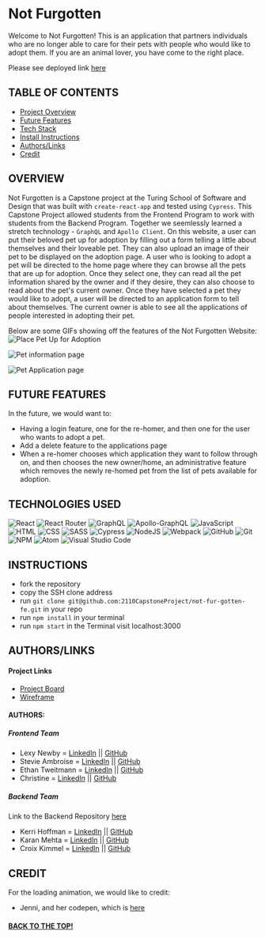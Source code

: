 # Not Furgotten

Welcome to Not Furgotten! This is an application that partners individuals who are no longer able to care for their pets with people who would like to adopt them. If you are an animal lover, you have come to the right place. 

Please see deployed link [here](https://not-fur-gotten-fe.herokuapp.com/)

## TABLE OF CONTENTS
- [Project Overview](#project-overview)
- [Future Features](#future-features)
- [Tech Stack](#technologies-used)
- [Install Instructions](#instructions)
- [Authors/Links](#authorslinks)
- [Credit](#credit)

## OVERVIEW
Not Furgotten is a Capstone project at the Turing School of Software and Design that was built with `create-react-app` and tested using `Cypress`. This Capstone Project allowed students from the Frontend Program to work with students from the Backend Program.  Together we seemlessly learned a stretch technology - `GraphQL` and `Apollo Client`.  On this website, a user can put their beloved pet up for adoption by filling out a form telling a little about themselves and their loveable pet. They can also upload an image of their pet to be displayed on the adoption page.  A user who is looking to adopt a pet will be directed to the home page where they can browse all the pets that are up for adoption.  Once they select one, they can read all the pet information shared by the owner and if they desire, they can also choose to read about the pet's current owner. Once they have selected a pet they would like to adopt, a user will be directed to an application form to tell about themselves.  The current owner is able to see all the applications of people interested in adopting their pet.

Below are some GIFs showing off the features of the Not Furgotten Website:  
![Place Pet Up for Adoption](https://media.giphy.com/media/sZT8b1r3y6fyzDuMBm/giphy.gif)

![Pet information page](https://media.giphy.com/media/erEd7Udj4hOq8yoqaL/giphy.gif)  

![Pet Application page](https://media.giphy.com/media/WplDYArTG8YOyG0HUq/giphy.gif) 


## FUTURE FEATURES
In the future, we would want to:
- Having a login feature, one for the re-homer, and then one for the user who wants to adopt a pet.
- Add a delete feature to the applications page
- When a re-homer chooses which application they want to follow through on, and then chooses the new owner/home, an administrative feature which removes the newly re-homed pet from the list of pets available for adoption. 


## TECHNOLOGIES USED 

![React](https://img.shields.io/badge/react-%2320232a.svg?style=for-the-badge&logo=react&logoColor=%2361DAFB)
![React Router](https://img.shields.io/badge/React_Router-CA4245?style=for-the-badge&logo=react-router&logoColor=white)
![GraphQL](https://img.shields.io/badge/-GraphQL-E10098?style=for-the-badge&logo=graphql&logoColor=white)
![Apollo-GraphQL](https://img.shields.io/badge/-ApolloGraphQL-311C87?style=for-the-badge&logo=apollo-graphql)
![JavaScript](https://img.shields.io/badge/JavaScript-F7DF1E?style=for-the-badge&logo=javascript&logoColor=black)
![HTML](https://img.shields.io/badge/HTML5-E34F26?style=for-the-badge&logo=html5&logoColor=white)
![CSS](https://img.shields.io/badge/CSS3-1572B6?style=for-the-badge&logo=css3&logoColor=white)
![SASS](https://img.shields.io/badge/Sass-CC6699?style=for-the-badge&logo=sass&logoColor=white)
![Cypress](https://img.shields.io/badge/-cypress-%23E5E5E5?style=for-the-badge&logo=cypress&logoColor=058a5e)
![NodeJS](https://img.shields.io/badge/node.js-6DA55F?style=for-the-badge&logo=node.js&logoColor=white)
![Webpack](https://img.shields.io/badge/Webpack-8DD6F9?style=for-the-badge&logo=Webpack&logoColor=white)
![GitHub](https://img.shields.io/badge/github-%23121011.svg?style=for-the-badge&logo=github&logoColor=white)
![Git](https://img.shields.io/badge/git-%23F05033.svg?style=for-the-badge&logo=git&logoColor=white)
![NPM](https://img.shields.io/badge/NPM-%23000000.svg?style=for-the-badge&logo=npm&logoColor=white)
![Atom](https://img.shields.io/badge/Atom-%2366595C.svg?style=for-the-badge&logo=atom&logoColor=white)
![Visual Studio Code](https://img.shields.io/badge/Visual%20Studio%20Code-0078d7.svg?style=for-the-badge&logo=visual-studio-code&logoColor=white)

## INSTRUCTIONS
- fork the repository
- copy the SSH clone address
- run ```git clone git@github.com:2110CapstoneProject/not-fur-gotten-fe.git``` in your repo
- run ```npm install``` in your terminal
- run ```npm start``` in the Terminal visit localhost:3000

## AUTHORS/LINKS

#### Project Links
- [Project Board](https://github.com/orgs/2110CapstoneProject/projects/1)
- [Wireframe](https://miro.com/app/board/uXjVODUlug4=/)

#### AUTHORS:
##### Frontend Team
- Lexy Newby = [LinkedIn](https://www.linkedin.com/in/lexy-newby/) || [GitHub](https://github.com/anewb87)
- Stevie Ambroise = [LinkedIn](https://www.linkedin.com/in/stevieambroise/) || [GitHub](https://github.com/StevieAmb)
- Ethan Tweitmann = [LinkedIn](https://www.linkedin.com/in/ethantweitmann/) || [GitHub](https://github.com/ectweitmann)
- Christine = [LinkedIn](https://www.linkedin.com/in/christine-rowland/) || [GitHub](https://github.com/Fordo29)

##### Backend Team
Link to the Backend Repository [here](https://github.com/2110CapstoneProject/not-fur-gotten-be)
- Kerri Hoffman = [LinkedIn](https://www.linkedin.com/in/kerri-hoffmann/) || [GitHub](https://github.com/kbhoffmann)
- Karan Mehta = [LinkedIn]() || [GitHub]()
- Croix Kimmel = [LinkedIn](https://www.linkedin.com/in/croix-kimmel/) || [GitHub](https://github.com/croixk)

## CREDIT
For the loading animation, we would like to credit:
- Jenni, and her codepen, which is [here](https://codepen.io/kylojen)

#### [BACK TO THE TOP!](#not-furgotten)
